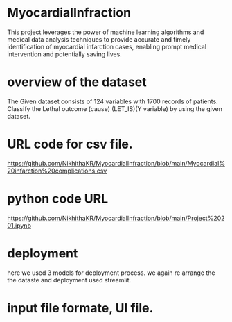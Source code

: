 # MyocardialInfraction
 This project leverages the power of machine learning algorithms and medical data analysis techniques to provide accurate and timely identification of myocardial infarction cases, enabling prompt medical intervention and potentially saving lives.
# overview of the dataset
The Given dataset consists of 124 variables with 1700 records of patients. Classify the Lethal outcome (cause) (LET_IS)(Y variable) by using the given dataset.
# URL code for csv file.
https://github.com/NikhithaKR/MyocardialInfraction/blob/main/Myocardial%20infarction%20complications.csv
# python code URL
https://github.com/NikhithaKR/MyocardialInfraction/blob/main/Project%20201.ipynb
# deployment 
here we used 3 models for deployment process. we again re arrange the the dataste  and deployment used streamlit.
# input file formate, UI file.

